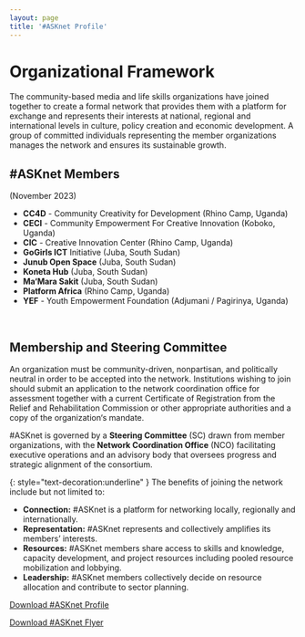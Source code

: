 ```yaml
---
layout: page
title: '#ASKnet Profile'
---
```


# Organizational Framework

The community-based media and life skills organizations have joined together to create a formal network that provides them with a platform for exchange and represents their interests at national, regional and international levels in culture, policy creation and economic development. A group of committed individuals representing the member organizations manages the network and ensures its sustainable growth.

## #ASKnet Members 

(November 2023)

- **CC4D** - Community Creativity for Development (Rhino Camp, Uganda)
- **CECI** - Community Empowerment For Creative Innovation (Koboko, Uganda)
- **CIC** - Creative Innovation Center (Rhino Camp, Uganda)
- **GoGirls ICT** Initiative (Juba, South Sudan)
- **Junub Open Space** (Juba, South Sudan)
- **Koneta Hub** (Juba, South Sudan)
- **Ma‘Mara Sakit** (Juba, South Sudan)
- **Platform Africa** (Rhino Camp, Uganda)
- **YEF** - Youth Empowerment Foundation (Adjumani / Pagirinya, Uganda)

<br>

## Membership and Steering Committee

An organization must be community-driven, nonpartisan, and politically neutral in order to be accepted into the network.
Institutions wishing to join should submit an application to the network coordination office for assessment together with
a current Certificate of Registration from the Relief and Rehabilitation Commission or other appropriate authorities and a
copy of the organization‘s mandate.

#ASKnet is governed by a **Steering Committee** (SC) drawn from member organizations, with the **Network Coordination Office** (NCO) facilitating executive operations and an advisory body that oversees progress and strategic alignment of the consortium.

{: style="text-decoration:underline" }
The benefits of joining the network include but not limited to:

- **Connection:** #ASKnet is a platform for networking locally, regionally and internationally.
- **Representation:** #ASKnet represents and collectively amplifies its members’ interests.
- **Resources:** #ASKnet members share access to skills and knowledge, capacity development, and project resources including pooled resource mobilization and lobbying.
- **Leadership:** #ASKnet members collectively decide on resource allocation and contribute to sector planning.

<a class="btn btn-sm btn-primary" href="{{ site.baseurl }}{% link assets/docs/ASKnet_Profile_Nov_2023.pdf %}" target="_blank">Download #ASKnet Profile</a>

<a class="btn btn-sm btn-primary" href="{{ site.baseurl }}{% link assets/docs/ASKnet_Flyer Nov_2023.pdf %}" target="_blank">Download #ASKnet Flyer</a>
